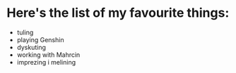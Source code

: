 # Here's the list of my favourite things:
- tuling
- playing Genshin
- dyskuting
- working with Mahrcin 
- imprezing i melining
